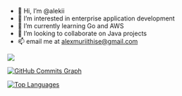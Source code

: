 - :wave: Hi, I’m @alekii
- :eyes: I’m interested in enterprise application development
- :seedling: I’m currently learning Go and AWS
- :revolving_hearts:️ I’m looking to collaborate on Java projects
- :mailbox: email me at alexmuriithise@gmail.com

<a href="http://www.github.com/morgan4080"><img src="https://github-readme-streak-stats.herokuapp.com/?user=alekii&stroke=ffffff&background=1c1917&ring=0891b2&fire=0891b2&currStreakNum=ffffff&currStreakLabel=0891b2&sideNums=ffffff&sideLabels=ffffff&dates=ffffff&hide_border=true" /></a>

<a href="http://www.github.com/morgan4080"><img src="https://activity-graph.herokuapp.com/graph?username=alekii&bg_color=1c1917&color=ffffff&line=0891b2&point=ffffff&area_color=1c1917&area=true&hide_border=true&custom_title=GitHub%20Commits%20Graph" alt="GitHub Commits Graph" /></a>

<a href="https://github.com/morgan4080" align="left"><img src="https://github-readme-stats.vercel.app/api/top-langs/?username=alekii&langs_count=10&title_color=0891b2&text_color=ffffff&icon_color=0891b2&bg_color=1c1917&hide_border=true&locale=en&custom_title=Top%20%Languages" alt="Top Languages" /></a>
